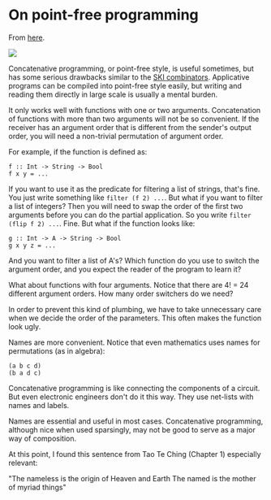# On point-free programming

From [here](https://yinwang1.substack.com/p/point-free).

![](https://substackcdn.com/image/fetch/w_1456,c_limit,f_auto,q_auto:good,fl_progressive:steep/https%3A%2F%2Fbucketeer-e05bbc84-baa3-437e-9518-adb32be77984.s3.amazonaws.com%2Fpublic%2Fimages%2Fb531dd6d-b92a-4a1a-8bf2-ea1073566cf9_250x250.jpeg)

<span>Concatenative programming, or point-free style, is useful sometimes, but has some serious drawbacks similar to the</span> [SKI combinators](http://en.wikipedia.org/wiki/SKI_combinator_calculus)<span>. Applicative programs can be compiled into point-free style easily, but writing and reading them directly in large scale is usually a mental burden.</span>

It only works well with functions with one or two arguments. Concatenation of functions with more than two arguments will not be so convenient. If the receiver has an argument order that is different from the sender's output order, you will need a non-trivial permutation of argument order.

For example, if the function is defined as:

    f :: Int -> String -> Bool
    f x y = ...

<span>If you want to use it as the predicate for filtering a list of strings, that's fine. You just write something like</span> `filter (f 2) ...`<span>. But what if you want to filter a list of integers? Then you will need to swap the order of the first two arguments before you can do the partial application. So you write</span> `filter (flip f 2) ...`<span>. Fine. But what if the function looks like:</span>

    g :: Int -> A -> String -> Bool
    g x y z = ...

And you want to filter a list of A's? Which function do you use to switch the argument order, and you expect the reader of the program to learn it?

What about functions with four arguments. Notice that there are 4! = 24 different argument orders. How many order switchers do we need?

In order to prevent this kind of plumbing, we have to take unnecessary care when we decide the order of the parameters. This often makes the function look ugly.

Names are more convenient. Notice that even mathematics uses names for permutations (as in algebra):

    (a b c d)
    (b a d c)

Concatenative programming is like connecting the components of a circuit. But even electronic engineers don't do it this way. They use net-lists with names and labels.

Names are essential and useful in most cases. Concatenative programming, although nice when used sparsingly, may not be good to serve as a major way of composition.

At this point, I found this sentence from Tao Te Ching (Chapter 1) especially relevant:

"The nameless is the origin of Heaven and Earth The named is the mother of myriad things"
